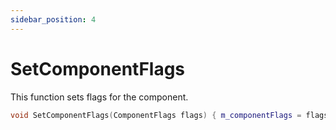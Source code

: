 ```yaml
---
sidebar_position: 4
---
```


# SetComponentFlags
This function sets flags for the component.
```cpp title="SetComponentFlags"
void SetComponentFlags(ComponentFlags flags) { m_componentFlags = flags; }
```